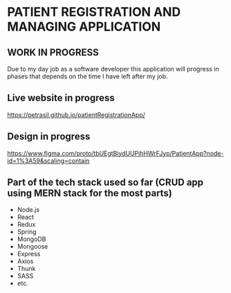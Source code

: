 # PATIENT REGISTRATION AND MANAGING APPLICATION

## WORK IN PROGRESS
Due to my day job as a software developer this application will progress in phases that depends on the time I have left after my job.

## Live website in progress
https://petrasil.github.io/patientRegistrationApp/

## Design in progress
https://www.figma.com/proto/tbUEgtBiydUUPjhHWrFJyp/PatientApp?node-id=1%3A59&scaling=contain

## Part of the tech stack used so far (CRUD app using MERN stack for the most parts)
- Node.js
- React
- Redux
- Spring
- MongoDB
- Mongoose
- Express
- Axios
- Thunk
- SASS
- etc.
